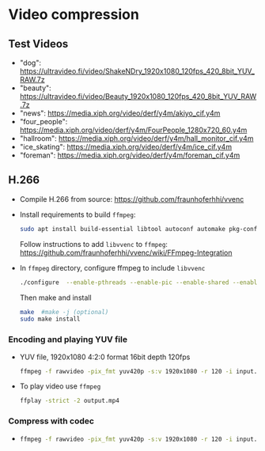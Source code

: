 # Video compression



## Test Videos

- "dog": https://ultravideo.fi/video/ShakeNDry_1920x1080_120fps_420_8bit_YUV_RAW.7z
- "beauty": https://ultravideo.fi/video/Beauty_1920x1080_120fps_420_8bit_YUV_RAW.7z
- "news": https://media.xiph.org/video/derf/y4m/akiyo_cif.y4m
- "four_people": https://media.xiph.org/video/derf/y4m/FourPeople_1280x720_60.y4m
- "hallroom": https://media.xiph.org/video/derf/y4m/hall_monitor_cif.y4m
- "ice_skating": https://media.xiph.org/video/derf/y4m/ice_cif.y4m
- "foreman": https://media.xiph.org/video/derf/y4m/foreman_cif.y4m

## H.266

- Compile H.266 from source: https://github.com/fraunhoferhhi/vvenc

- Install requirements to build `ffmpeg`:

  ```bash
  sudo apt install build-essential libtool autoconf automake pkg-config libx11-dev libxext-dev libxrender-dev libxv-dev libjpeg-dev libpng-dev libtiff-dev libwebp-dev libavcodec-dev libavformat-dev libavfilter-dev libavutil-dev libswscale-dev libvorbis-dev libmp3lame-dev libopus-dev libvpx-dev libx264-dev libx265-dev libtheora-dev libopenh264-dev libfaac-dev zlib1g-dev libgsm1-dev:i386
  ```

  Follow instructions to add `libvvenc` to `ffmpeg`: https://github.com/fraunhoferhhi/vvenc/wiki/FFmpeg-Integration

- In `ffmpeg` directory, configure ffmpeg to include `libvvenc`

  ```bash
  ./configure  --enable-pthreads --enable-pic --enable-shared --enable-rpath --arch=amd64 --enable-demuxer=dash --enable-libxml2 --enable-libvvenc --enable-libx264 --enable-gpl --enable-libx265
  ```

  Then make and install

  ```bash
  make	#make -j (optional)
  sudo make install
  ```

### Encoding and playing YUV file

- YUV file, 1920x1080 4:2:0 format 16bit depth 120fps

  ```bash
  ffmpeg -f rawvideo -pix_fmt yuv420p -s:v 1920x1080 -r 120 -i input.yuv -c:v libvvenc -q 5 -preset fast -threads 4 output.266
  ```

- To play video use `ffmpeg`

  ```bash
  ffplay -strict -2 output.mp4
  ```


### Compress with codec

- ```bash
  ffmpeg -f rawvideo -pix_fmt yuv420p -s:v 1920x1080 -r 120 -i input.yuv -c:v <codec> -q 5 -preset fast -threads 8 -b:v <bitrate> output_<codec>_<bitrate>k.mp4
  ```

  

